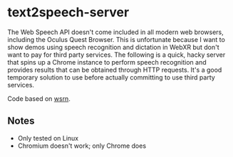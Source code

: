 # text2speech-server

The Web Speech API doesn't come included in all modern web browsers, including
the Oculus Quest Browser. This is unfortunate because I want to show demos using
speech recognition and dictation in WebXR but don't want to pay for third party
services. The following is a quick, hacky server that spins up a Chrome instance
to perform speech recognition and provides results that can be obtained through
HTTP requests. It's a good temporary solution to use before actually committing
to use third party services.

Code based on [wsrn](https://github.com/DedaDev/wsrn).

## Notes

- Only tested on Linux
- Chromium doesn't work; only Chrome does
